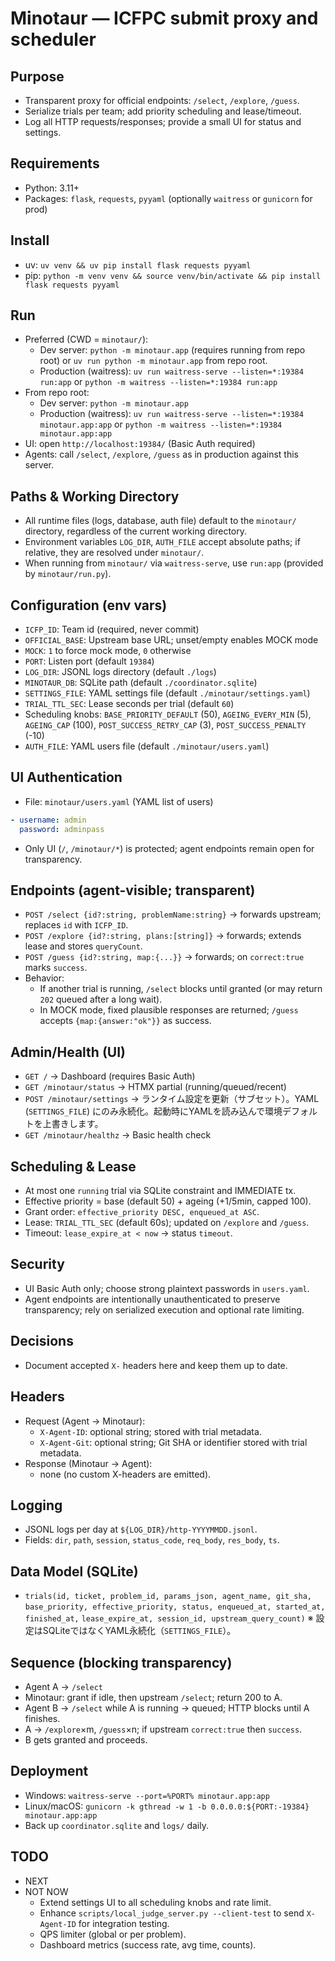 # Minotaur — ICFPC submit proxy and scheduler

## Purpose
- Transparent proxy for official endpoints: `/select`, `/explore`, `/guess`.
- Serialize trials per team; add priority scheduling and lease/timeout.
- Log all HTTP requests/responses; provide a small UI for status and settings.

## Requirements
- Python: 3.11+
- Packages: `flask`, `requests`, `pyyaml` (optionally `waitress` or `gunicorn` for prod)

## Install
- uv: `uv venv && uv pip install flask requests pyyaml`
- pip: `python -m venv venv && source venv/bin/activate && pip install flask requests pyyaml`

## Run
- Preferred (CWD = `minotaur/`):
  - Dev server: `python -m minotaur.app` (requires running from repo root) or `uv run python -m minotaur.app` from repo root.
  - Production (waitress): `uv run waitress-serve --listen=*:19384 run:app` or `python -m waitress --listen=*:19384 run:app`
- From repo root:
  - Dev server: `python -m minotaur.app`
  - Production (waitress): `uv run waitress-serve --listen=*:19384 minotaur.app:app` or `python -m waitress --listen=*:19384 minotaur.app:app`
- UI: open `http://localhost:19384/` (Basic Auth required)
- Agents: call `/select`, `/explore`, `/guess` as in production against this server.

## Paths & Working Directory
- All runtime files (logs, database, auth file) default to the `minotaur/` directory, regardless of the current working directory.
- Environment variables `LOG_DIR`, `AUTH_FILE` accept absolute paths; if relative, they are resolved under `minotaur/`.
- When running from `minotaur/` via `waitress-serve`, use `run:app` (provided by `minotaur/run.py`).

## Configuration (env vars)
- `ICFP_ID`: Team id (required, never commit)
- `OFFICIAL_BASE`: Upstream base URL; unset/empty enables MOCK mode
- `MOCK`: `1` to force mock mode, `0` otherwise
- `PORT`: Listen port (default `19384`)
- `LOG_DIR`: JSONL logs directory (default `./logs`)
- `MINOTAUR_DB`: SQLite path (default `./coordinator.sqlite`)
- `SETTINGS_FILE`: YAML settings file (default `./minotaur/settings.yaml`)
- `TRIAL_TTL_SEC`: Lease seconds per trial (default `60`)
- Scheduling knobs: `BASE_PRIORITY_DEFAULT` (50), `AGEING_EVERY_MIN` (5), `AGEING_CAP` (100),
  `POST_SUCCESS_RETRY_CAP` (3), `POST_SUCCESS_PENALTY` (-10)
- `AUTH_FILE`: YAML users file (default `./minotaur/users.yaml`)

## UI Authentication
- File: `minotaur/users.yaml` (YAML list of users)

```yaml
- username: admin
  password: adminpass
```

- Only UI (`/`, `/minotaur/*`) is protected; agent endpoints remain open for transparency.

## Endpoints (agent-visible; transparent)
- `POST /select {id?:string, problemName:string}` → forwards upstream; replaces `id` with `ICFP_ID`.
- `POST /explore {id?:string, plans:[string]}` → forwards; extends lease and stores `queryCount`.
- `POST /guess {id?:string, map:{...}}` → forwards; on `correct:true` marks `success`.
- Behavior:
  - If another trial is running, `/select` blocks until granted (or may return `202` queued after a long wait).
  - In MOCK mode, fixed plausible responses are returned; `/guess` accepts `{map:{answer:"ok"}}` as success.

## Admin/Health (UI)
- `GET /` → Dashboard (requires Basic Auth)
- `GET /minotaur/status` → HTMX partial (running/queued/recent)
- `POST /minotaur/settings` → ランタイム設定を更新（サブセット）。YAML (`SETTINGS_FILE`) にのみ永続化。起動時にYAMLを読み込んで環境デフォルトを上書きします。
- `GET /minotaur/healthz` → Basic health check

## Scheduling & Lease
- At most one `running` trial via SQLite constraint and IMMEDIATE tx.
- Effective priority = base (default 50) + ageing (+1/5min, capped 100).
- Grant order: `effective_priority DESC, enqueued_at ASC`.
- Lease: `TRIAL_TTL_SEC` (default 60s); updated on `/explore` and `/guess`.
- Timeout: `lease_expire_at < now` → status `timeout`.

## Security
- UI Basic Auth only; choose strong plaintext passwords in `users.yaml`.
- Agent endpoints are intentionally unauthenticated to preserve transparency; rely on serialized execution and optional rate limiting.

## Decisions
- Document accepted `X-` headers here and keep them up to date.

## Headers
- Request (Agent → Minotaur):
  - `X-Agent-ID`: optional string; stored with trial metadata.
  - `X-Agent-Git`: optional string; Git SHA or identifier stored with trial metadata.
- Response (Minotaur → Agent):
  - none (no custom X-headers are emitted).

## Logging
- JSONL logs per day at `${LOG_DIR}/http-YYYYMMDD.jsonl`.
- Fields: `dir`, `path`, `session`, `status_code`, `req_body`, `res_body`, `ts`.

## Data Model (SQLite)
- `trials(id, ticket, problem_id, params_json, agent_name, git_sha,`
  `base_priority, effective_priority, status, enqueued_at, started_at, finished_at,`
  `lease_expire_at, session_id, upstream_query_count)`
  ※ 設定はSQLiteではなくYAML永続化（`SETTINGS_FILE`）。

## Sequence (blocking transparency)
- Agent A → `/select`
- Minotaur: grant if idle, then upstream `/select`; return 200 to A.
- Agent B → `/select` while A is running → queued; HTTP blocks until A finishes.
- A → `/explore`×m, `/guess`×n; if upstream `correct:true` then `success`.
- B gets granted and proceeds.

## Deployment
- Windows: `waitress-serve --port=%PORT% minotaur.app:app`
- Linux/macOS: `gunicorn -k gthread -w 1 -b 0.0.0.0:${PORT:-19384} minotaur.app:app`
- Back up `coordinator.sqlite` and `logs/` daily.

## TODO
- NEXT
- NOT NOW
  - Extend settings UI to all scheduling knobs and rate limit.
  - Enhance `scripts/local_judge_server.py --client-test` to send `X-Agent-ID` for integration testing.
  - QPS limiter (global or per problem).
  - Dashboard metrics (success rate, avg time, counts).
